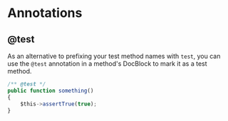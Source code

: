 # Annotations

## @test

As an alternative to prefixing your test method names with `test`, you can use the `@test` annotation in a method's DocBlock to mark it as a test method.

```js
/** @test */
public function something()
{
    $this->assertTrue(true);
}
```